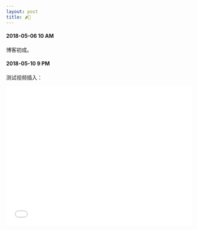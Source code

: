 ```yaml
---
layout: post
title: 🌶️🐔
---
```

#### 2018-05-06 10 AM
博客初成。
#### 2018-05-10 9 PM
测试视频插入：
<div class="post" width="100%" style="
	position:relative;
	width:100%;
	height:0;
	padding-top: 75%;
	background-color: red;">
<iframe src="//player.bilibili.com/player.html?aid=20435311&cid=33406307&page=1" scrolling="no" border="0" frameborder="no" framespacing="0" allowfullscreen="true" width="600" height="450"
style="
	top:0;
	left:0;
	width:100%;
	height:100%;
	position:absolute;
"> </iframe>
<div/>
